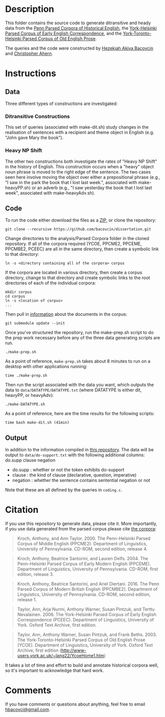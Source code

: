 # Description

This folder contains the source code to generate ditransitive and heady  data from 
the [Penn Parsed Corpora of Historical English](https://www.ling.upenn.edu/hist-corpora/),
 the [York-Helsinki Parsed Corpus of Early English Correspondence](http://www-users.york.ac.uk/~lang22/PCEEC-manual/index.htm), and
the [York-Toronto-Helsinki Parsed Corpus of Old English Prose](http://www-users.york.ac.uk/~lang22/YcoeHome1.htm).

The queries and the code were constructed by [Hezekiah Akiva Bacovcin](http://www.hakivabacovcin.com/) and 
[Christopher Ahern](http://christopherahern.github.io/).  


# Instructions

## Data

Three different types of constructions are investigated:

### Ditransitive Constructions

This set of queries (associated with make-dit.sh) study changes in the realisation of sentences with a recipient and
theme object in English (e.g. "John gave Mary the book").

### Heavy NP Shift

The other two constructions both investigate the rates of "Heavy NP Shift" in the history of English. This construction
occurs when a "heavy" object noun phrase is moved to the right edge of the sentence. The two cases seen here involve moving
the object over either a prepositional phrase (e.g., "I saw in the park the book that I lost last week.", associated with 
make-heavyPP.sh) or an adverb (e.g., "I saw yesterday the book that I lost last week", associated with make-heavyAdv.sh).

## Code

To run the code either download the files as a [ZIP](https://github.com/bacovcin/dissertation/archive/master.zip),
 or clone the repository:

    git clone --recursive https://github.com/bacovcin/dissertation.git

Change directories to the analysis/Parsed Corpora folder in the cloned repository. If all of the corpora required 
(YCOE, PPCME2, PPCEME, PPCMBE2, PCEEC) are all in the same directory, then create a symbolic link to that directory:

    ln -s <directory containing all of the corpora> corpus

If the corpora are located in various directory, then create a corpus directory, change to that directory and
create symbolic links to the root directories of each of the individual corpora:

    mkdir corpus
    cd corpus
    ln -s <location of corpus>
    ...

Then pull in [information](https://github.com/bacovcin/parsedenglish_database/tree/9a049bd27df1d89acd6ddba3eb58169d964c1f14)
 about the documents in the corpus:

    git submodule update --init

Once you've structured the repository, run the make-prep.sh script to do the prep work necessary before any of the three
data generating scripts are run.

    ./make-prep.sh

As a point of reference, `make-prep.sh` takes about 8 minutes to run on a desktop with other applications running:

    time ./make-prep.sh

Then run the script associated with the data you want, which outputs the data to `data/DATATYPE/DATATYPE.txt` 
(where DATATYPE is either dit, heavyPP, or heavyAdv):

    ./make-DATATYPE.sh

As a point of reference, here are the time results for the following scripts:

    time bash make-dit.sh (41min)



## Output

In addition to the information compiled in [this repository](https://github.com/bacovcin/parsedenglish_database/blob/9a049bd27df1d89acd6ddba3eb58169d964c1f14/English_database.txt).
The data will be output to `data/do-support.txt` with the following additional columns:
do.supp	clause	negation
* do.supp : whether or not the token exhibits do-support
* clause : the kind of clause (declarative, question, imperative)
* negation : whether the sentence contains sentential negation or not

Note that these are all defined by the queries in `coding.c`.


# Citation

If you use this repository to generate data, please cite it. More importantly, if you use data generated
from the parsed corpus please cite [the corpora](https://www.ling.upenn.edu/hist-corpora/citing-corpora.html):

> Kroch, Anthony, and Ann Taylor. 2000. The Penn-Helsinki Parsed Corpus of Middle English (PPCME2). Department of Linguistics, University of Pennsylvania. CD-ROM, second edition, release 4. 

> Kroch, Anthony, Beatrice Santorini, and Lauren Delfs. 2004. The Penn-Helsinki Parsed Corpus of Early Modern English (PPCEME). Department of Linguistics, University of Pennsylvania. CD-ROM, first edition, release 3. 

> Kroch, Anthony, Beatrice Santorini, and Ariel Diertani. 2016. The Penn Parsed Corpus of Modern British English (PPCMBE2). Department of Linguistics, University of Pennsylvania. CD-ROM, second edition, release 1.

> Taylor, Ann, Arja Nurmi, Anthony Warner, Susan Pintzuk, and Terttu Nevalainen. 2006. The York-Helsinki Parsed Corpus of Early English Correspondence (PCEEC). Department of Linguistics, University of York. Oxford Text Archive, first edition.

> Taylor, Ann, Anthony Warner, Susan Pintzuk, and Frank Beths. 2003. The York-Toronto-Helsinki Parsed Corpus of Old English Prose (YCOE). Department of Linguistics, University of York. Oxford Text Archive, first edition (http://www-users.york.ac.uk/~lang22/YcoeHome1.htm)

It takes a lot of time and effort to build and annotate historical corpora well, so it's important to acknowledge that hard work. 

# Comments

If you have comments or questions about anything, feel free to email hbacovci@gmail.com.
